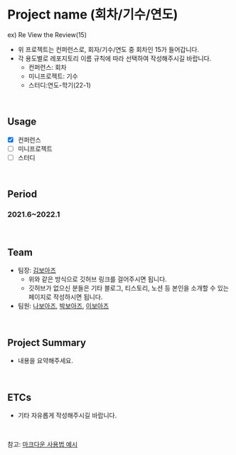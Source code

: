 # Project name (회차/기수/연도)
ex) Re View the Review(15)
- 위 프로젝트는 컨퍼런스로, 회자/기수/연도 중 회차인 15가 들어갑니다. 
- 각 용도별로 레포지토리 이름 규칙에 따라 선택하여 작성해주시길 바랍니다.
  * 컨퍼런스: 회차
  * 미니프로젝트: 기수
  * 스터디:연도-학기(22-1)

</br>

## Usage
- [X] 컨퍼런스
- [ ] 미니프로젝트
- [ ] 스터디

<br/>

## Period
### 2021.6~2022.1

<br/>

## Team
- 팀장: [김보아즈](https://github.com/BOAZ-bigdata/)
  * 위와 같은 방식으로 깃허브 링크를 걸어주시면 됩니다.
  * 깃허브가 없으신 분들은 기타 블로그, 티스토리, 노션 등 본인을 소개할 수 있는 페이지로 작성하시면 됩니다.
- 팀원: [나보아즈](https://github.com/BOAZ-bigdata/), [박보아즈](https://github.com/BOAZ-bigdata/), [이보아즈](https://github.com/BOAZ-bigdata/)

<br/>

## Project Summary
- 내용을 요약해주세요.

<br/>

## ETCs
- 기타 자유롭게 작성해주시길 바랍니다.

<br/>

참고: [마크다운 사용법 예시](https://theorydb.github.io/envops/2019/05/22/envops-blog-how-to-use-md/)
